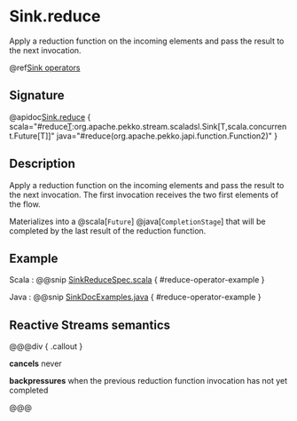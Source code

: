 # Sink.reduce

Apply a reduction function on the incoming elements and pass the result to the next invocation.

@ref[Sink operators](../index.md#sink-operators)

## Signature

@apidoc[Sink.reduce](Sink$) { scala="#reduce[T](f:(T,T)=&gt;T):org.apache.pekko.stream.scaladsl.Sink[T,scala.concurrent.Future[T]]" java="#reduce(org.apache.pekko.japi.function.Function2)" }


## Description

Apply a reduction function on the incoming elements and pass the result to the next invocation. The first invocation
receives the two first elements of the flow.

Materializes into a @scala[`Future`] @java[`CompletionStage`] that will be completed by the last result of the reduction function.

## Example

Scala
:   @@snip [SinkReduceSpec.scala](/akka-stream-tests/src/test/scala/org/apache/pekko/stream/scaladsl/SinkSpec.scala) { #reduce-operator-example }

Java
:   @@snip [SinkDocExamples.java](/akka-docs/src/test/java/jdocs/stream/operators/SinkDocExamples.java) { #reduce-operator-example }

## Reactive Streams semantics

@@@div { .callout }

**cancels** never

**backpressures** when the previous reduction function invocation has not yet completed

@@@
